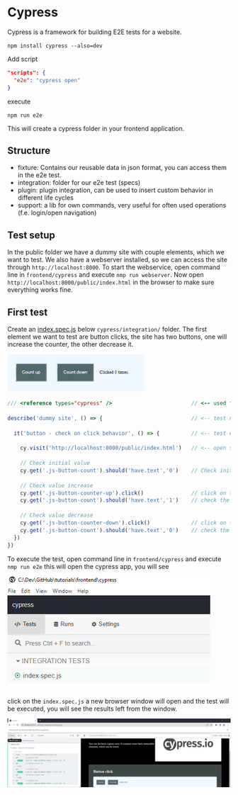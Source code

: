 # Cypress

Cypress is a framework for building E2E tests for a website.

```shell
npm install cypress --also=dev
```
Add script 
```json
"scripts": {
  "e2e": "cypress open"
}
```
execute
```shell
npm run e2e
```

This will create  a cypress folder in your frontend application.

## Structure

- fixture: Contains our reusable data in json format, you can access them in the e2e test.
- integration: folder for our e2e test (specs)
- plugin: plugin integration, can be used to insert custom behavior in different life cycles
- support: a lib for own commands, very useful for often used operations (f.e. login/open navigation) 

## Test setup

In the public folder we have a dummy site with couple elements, which we want to test. We also have a
webserver installed, so we can access the site through `http://localhost:8000`. To start
the webservice, open command line in `frontend/cypress` and execute `nmp run webserver`. Now open `http://localhost:8000/public/index.html` 
in the browser to make sure everything works fine.

## First test

Create an [index.spec.js](cypress/integration/index.spec.js) below `cypress/integration/` folder. The 
first element we want to test are button clicks, the site has two buttons, one will increase the counter,
the other decrease it.

![button_screenshot.png](assets/button_screenshot.png)

```js
/// <reference types="cypress" />                         // <-- used for better autocomplete

describe('dummy site', () => {                            // <-- test name

  it('button - check on click behavior', () => {          // <-- test execution name

    cy.visit('http://localhost:8000/public/index.html')   // <-- open site an

    // Check initial value
    cy.get('.js-button-count').should('have.text','0')    // Check initial value

    // Check value increase
    cy.get('.js-button-counter-up').click()               // click on the 'increase' button
    cy.get('.js-button-count').should('have.text','1')    // check the change from 0 -> 1

    // Check value decrease
    cy.get('.js-button-counter-down').click()             // click on the 'decrease' button
    cy.get('.js-button-count').should('have.text','0')    // check the change from 1 -> 0
  })
})
```

To execute the test, open command line in `frontend/cypress` and execute `nmp run e2e` this will open
the cypress app, you will see

![cypress_test_overview.png](assets/cypress_test_overview.png)

click on the `index.spec.js` a new browser window will open and the test will be executed, you will 
see the results left from the window.

![button_test_result.png](assets/button_test_result.png)
